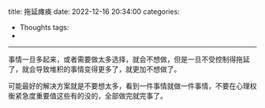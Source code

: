 title: 拖延瘫痪
date: 2022-12-16 20:34:00
categories:
- Thoughts
tags:
-
---

事情一旦多起来，或者需要做太多选择，就会不想做，但是一旦不受控制得拖延了，就会导致堆积的事情变得更多了，就更加不想做了。

可能最好的解决方案就是不要想太多，看到一件事情就做一件事情，不要在心理权衡紧急度重要值这些有的没的，全部做完就完事了。 